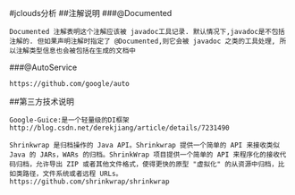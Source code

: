 #jclouds分析
##注解说明
###@Documented
```
Documented 注解表明这个注解应该被 javadoc工具记录. 默认情况下,javadoc是不包括注解的. 但如果声明注解时指定了 @Documented,则它会被 javadoc 之类的工具处理, 所以注解类型信息也会被包括在生成的文档中
```
###@AutoService
```
https://github.com/google/auto
```
##第三方技术说明
```
Google-Guice:是一个轻量级的DI框架
http://blog.csdn.net/derekjiang/article/details/7231490

Shrinkwrap 是归档操作的 Java API。Shrinkwrap 提供一个简单的 API 来接收类似 Java 的 JARs，WARs 的归档。ShrinkWrap 项目提供一个简单的 API 来程序化的接收代码归档，允许导出 ZIP 或者其他文件格式，使得更快的原型 "虚拟化" 的从资源中归档，比如类路径，文件系统或者远程 URLs。
https://github.com/shrinkwrap/shrinkwrap
```